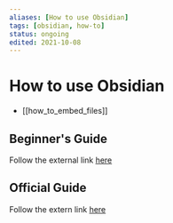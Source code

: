 ```yaml
---
aliases: [How to use Obsidian]
tags: [obsidian, how-to]
status: ongoing
edited: 2021-10-08
---
```


# How to use Obsidian

- [[how_to_embed_files]]

## Beginner's Guide
Follow the external link [here](https://theproductiveengineer.net/the-beginners-guide-to-obsidian-notes-step-by-step/)

## Official Guide
Follow the extern link [here](https://help.obsidian.md/Index)